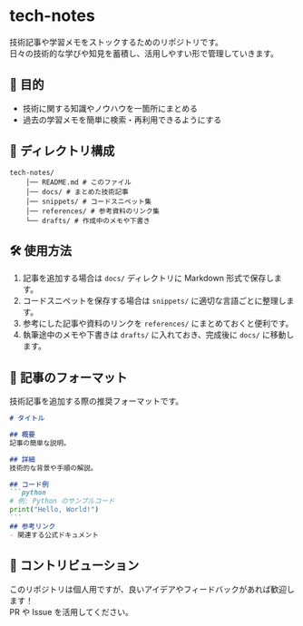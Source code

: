 # tech-notes

技術記事や学習メモをストックするためのリポジトリです。  
日々の技術的な学びや知見を蓄積し、活用しやすい形で管理していきます。

## 📌 目的

- 技術に関する知識やノウハウを一箇所にまとめる
- 過去の学習メモを簡単に検索・再利用できるようにする

## 📂 ディレクトリ構成
```
tech-notes/ 
    │── README.md # このファイル 
    │── docs/ # まとめた技術記事 
    │── snippets/ # コードスニペット集 
    │── references/ # 参考資料のリンク集 
    └── drafts/ # 作成中のメモや下書き
```

## 🛠 使用方法

1. 記事を追加する場合は `docs/` ディレクトリに Markdown 形式で保存します。
2. コードスニペットを保存する場合は `snippets/` に適切な言語ごとに整理します。
3. 参考にした記事や資料のリンクを `references/` にまとめておくと便利です。
4. 執筆途中のメモや下書きは `drafts/` に入れておき、完成後に `docs/` に移動します。

## 📝 記事のフォーマット

技術記事を追加する際の推奨フォーマットです。

````markdown
# タイトル

## 概要
記事の簡単な説明。

## 詳細
技術的な背景や手順の解説。

## コード例
```python
# 例: Python のサンプルコード
print("Hello, World!")
```
## 参考リンク
- 関連する公式ドキュメント

````

## 📢 コントリビューション

このリポジトリは個人用ですが、良いアイデアやフィードバックがあれば歓迎します！  
PR や Issue を活用してください。